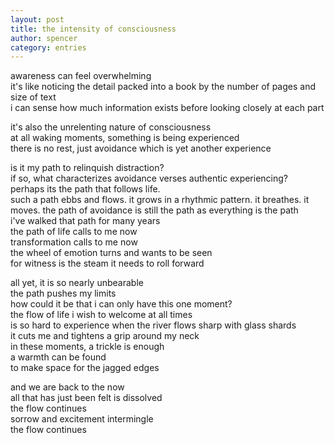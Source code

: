 ```yaml
---
layout: post
title: the intensity of consciousness
author: spencer
category: entries
---
```


awareness can feel overwhelming  
it's like noticing the detail packed into a book by the number of pages and size of text  
i can sense how much information exists before looking closely at each part  

it's also the unrelenting nature of consciousness  
at all waking moments, something is being experienced  
there is no rest, just avoidance which is yet another experience  

is it my path to relinquish distraction?  
if so, what characterizes avoidance verses authentic experiencing?  
perhaps its the path that follows life.  
such a path ebbs and flows. it grows in a rhythmic pattern. it breathes. it moves. 
the path of avoidance is still the path as everything is the path  
i've walked that path for many years  
the path of life calls to me now  
transformation calls to me now  
the wheel of emotion turns and wants to be seen  
for witness is the steam it needs to roll forward  

all yet, it is so nearly unbearable  
the path pushes my limits     
how could it be that i can only have this one moment?  
the flow of life i wish to welcome at all times  
is so hard to experience when the river flows sharp with glass shards  
it cuts me and tightens a grip around my neck  
in these moments, a trickle is enough  
a warmth can be found  
to make space for the jagged edges  

and we are back to the now  
all that has just been felt is dissolved  
the flow continues  
sorrow and excitement intermingle  
the flow continues  